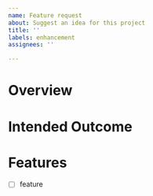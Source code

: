 ```yaml
---
name: Feature request
about: Suggest an idea for this project
title: ''
labels: enhancement
assignees: ''

---
```


# Overview

# Intended Outcome

# Features

- [ ] feature
